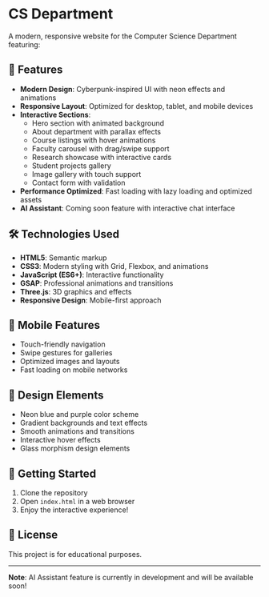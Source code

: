 # CS Department

A modern, responsive website for the Computer Science Department featuring:

## 🚀 Features

- **Modern Design**: Cyberpunk-inspired UI with neon effects and animations
- **Responsive Layout**: Optimized for desktop, tablet, and mobile devices
- **Interactive Sections**:
  - Hero section with animated background
  - About department with parallax effects
  - Course listings with hover animations
  - Faculty carousel with drag/swipe support
  - Research showcase with interactive cards
  - Student projects gallery
  - Image gallery with touch support
  - Contact form with validation
- **Performance Optimized**: Fast loading with lazy loading and optimized assets
- **AI Assistant**: Coming soon feature with interactive chat interface

## 🛠️ Technologies Used

- **HTML5**: Semantic markup
- **CSS3**: Modern styling with Grid, Flexbox, and animations
- **JavaScript (ES6+)**: Interactive functionality
- **GSAP**: Professional animations and transitions
- **Three.js**: 3D graphics and effects
- **Responsive Design**: Mobile-first approach

## 📱 Mobile Features

- Touch-friendly navigation
- Swipe gestures for galleries
- Optimized images and layouts
- Fast loading on mobile networks

## 🎨 Design Elements

- Neon blue and purple color scheme
- Gradient backgrounds and text effects
- Smooth animations and transitions
- Interactive hover effects
- Glass morphism design elements

## 🚀 Getting Started

1. Clone the repository
2. Open `index.html` in a web browser
3. Enjoy the interactive experience!

## 📄 License

This project is for educational purposes.

---

**Note**: AI Assistant feature is currently in development and will be available soon!
